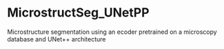 # MicrostructSeg_UNetPP
Microstructure segmentation using an ecoder pretrained on a microscopy database and UNet++ architecture
